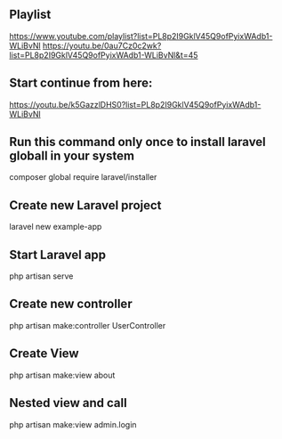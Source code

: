 ## Playlist 
https://www.youtube.com/playlist?list=PL8p2I9GklV45Q9ofPyixWAdb1-WLiBvNl
https://youtu.be/0au7Cz0c2wk?list=PL8p2I9GklV45Q9ofPyixWAdb1-WLiBvNl&t=45

## Start continue from here: 
https://youtu.be/k5GazzlDHS0?list=PL8p2I9GklV45Q9ofPyixWAdb1-WLiBvNl

## Run this command only once to install laravel globall in your system
composer global require laravel/installer

## Create new Laravel project 
laravel new example-app

## Start Laravel app
php artisan serve

## Create new controller 
php artisan make:controller UserController

## Create View 
php artisan make:view about

## Nested view and call
php artisan make:view admin.login